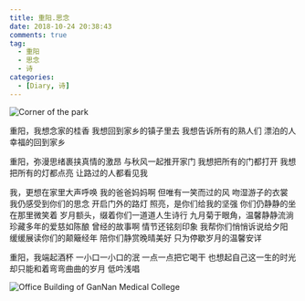 ```yaml
---
title: 重阳.思念
date: 2018-10-24 20:38:43
comments: true
tag: 
  - 重阳
  - 思念
  - 诗
categories:
  - [Diary, 诗]
---
```


![Corner of the park](http://oss.xknife.net/Corner_of_the_park.JPG)

重阳，我想念家的桂香
我想回到家乡的镇子里去
我想告诉所有的熟人们
漂泊的人幸福的回到家乡

重阳，弥漫思绪裹挟真情的激昂
与秋风一起推开家门
我想把所有的门都打开
我想把所有的灯都点亮
让路过的人都看见我

我，更想在家里大声呼唤
我的爸爸妈妈啊
但唯有一笑而过的风
吻湿游子的衣裳
我仍感受到你们的思念
开启门外的路灯
照亮，是你们给我的坚强
你们仍静静的坐在那里微笑着
岁月额头，缀着你们一道道人生诗行
九月菊于眼角，温馨静静流淌
珍藏多年的爱慈如陈酿
曾经的故事啊
情节还铭刻印象
我帮你们悄悄诉说给夕阳
缓缓展读你们的颠簸经年
陪你们静赏晚晴美好
只为停歇岁月的温馨安详

重阳，我端起酒杯
一小口一小口的泯
一点一点把它喝干
也想起自己这一生的时光
却只能和着弯弯曲曲的岁月
低吟浅唱

![Office Building of GanNan Medical College](http://oss.xknife.net/Office_Building_of_Gannan_Medical_College.jpg)